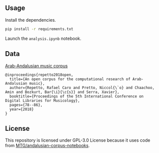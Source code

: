 ## Usage

Install the dependencies.

```bash
pip install -r requirements.txt
```

Launch the `analysis.ipynb` notebook.

## Data

[Arab-Andalusian music corpus](https://zenodo.org/record/1291776#.YC0i0XmCEuW)

```
@inproceedings{repetto2018open,
  title={An open corpus for the computational research of Arab-Andalusian music},
  author={Repetto, Rafael Caro and Pretto, Niccol{\`o} and Chaachoo, Amin and Bozkurt, Bar{\i}{\c{s}} and Serra, Xavier},
  booktitle={Proceedings of the 5th International Conference on Digital Libraries for Musicology},
  pages={78--86},
  year={2018}
}
```

## License

This repository is licensed under GPL-3.0 License because it uses code from [MTG/andalusian-corpus-notebooks](https://github.com/MTG/andalusian-corpus-notebooks).
